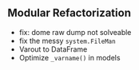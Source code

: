 ## Modular Refactorization
  - fix: dome raw dump not solveable
  - fix the messy `system.FileMan`
  - Varout to DataFrame
  - Optimize `_varname()` in models
